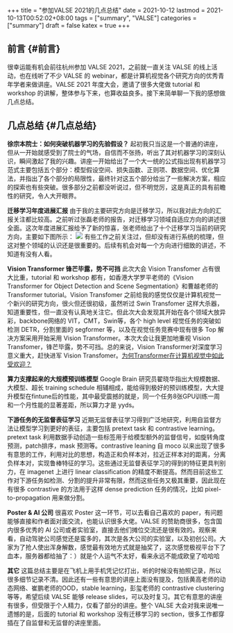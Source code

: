+++
title = "参加VALSE 2021的几点总结"
date = 2021-10-12
lastmod = 2021-10-13T00:52:02+08:00
tags = ["summary", "VALSE"]
categories = ["summary"]
draft = false
katex = true
+++

## 前言 {#前言}

很幸运能有机会前往杭州参加 VALSE 2021，之前就一直关注 VALSE 的线上活动，也在线听了不少 VALSE 的 webinar，都是计算机视觉各个研究方向的优秀青年学者来做讲座。VALSE 2021 年度大会，邀请了很多大佬做 tutorial 和 workshop 的讲解，整体参与下来，也算收益良多。接下来简单聊一下我的感想做几点总结。


## 几点总结 {#几点总结}

****徐宗本院士：如何突破机器学习的先验假设？**** 起初我只当这是一个普通的讲座，但从一开始就感受到了院士的气场，自信而不张扬，听出了其对机器学习的深刻认识，瞬间激起了我的兴趣。讲座一开始给出了一个大一统的公式指出现有机器学习范式主要包括五个部分：模型假设空间、损失函数、正则项、数据空间、优化算法，并指出了各个部分的局限性，最终针对这五个部分给出了一些解决方案，相应的探索也有些突破。很多部分之前都没听说过，但不明觉厉，这是真正的具有前瞻性的研究，令人大开眼界。

****迁移学习年度进展汇报**** 由于我的主要研究方向是迁移学习，所以我对此方向的汇报关注都比较高。之前听过张磊老师的报告，对迁移学习领域自适应方向的讲述很全面。这次年度进展汇报给予了新的惊喜，张老师给出了十个迁移学习当前的研究方向，主要如下图所示：
![](/ox-hugo/pngpaste_clipboard_file_20211013000524.png)
有些工作之前关注过，但却没有进行系统的梳理，但这对整个领域的认识还是很重要的。后续有机会对每一个方向进行细致的讲述，不知道有没有人看。

****Vision Transformer 锋芒毕露，势不可挡**** 此次大会 Vision Transfomer 占有很大比重，tutorial 和 workshop 都有，如香港大学罗平老师的《Vision Transformer for Object Detection and Scene Segmentation》和曹越老师的 Transformer tutorial。Vision Transfomer 之前给我的感觉仅仅是计算机视觉一个新兴的研究方向，很火但还很初级，虽然听过 Swin Transfomer 这样大杀器，知道重要性，但一直没有认真地关注它。但此次大会发现其开始在各个领域大放异彩，backbone网络的 VIT，CMT，Swin等，各个 high level 视觉任务的突破如检测 DETR，分割里面的 segformer 等，以及在视觉任务竞赛中现有很多 Top 解决方案采用开始采用 Vision Transformer。本次大会让我更加地重视 Vision Transfomer，锋芒毕露，势不可挡。总的来说，Vision Transformer对深度学习意义重大，赶快进军 Vision Transfomer。[为何Transformer在计算机视觉中如此受欢迎？](https://www.msra.cn/zh-cn/news/features/cv-transformer)

****算力支撑起来的大规模预训练模型**** Google Brain 研究员翟晓华指出大规模数据、大模型、超长 training schedule 相辅相成，能给得到极好的预训练模型，大大提升模型在fintune后的性能，其中最受震撼的就是，同一个任务8张GPU训练一周和一个月性能的显著差距，所以算力才是 yyds。

****下游任务的无监督表征学习**** 近期无监督表征学习得到广泛地研究，利用自监督方法让模型学习到更好的表征，主要包括 pretext task 和 contrastive learning。pretext task 利用数据手动创造一些标签用于给模型额外的监督信号，如旋转角度预测，patch排序，mask 预测等。contrastive leaning 自 moco 以来出现了很多有意思的工作，利用对比的思想，构造正和负样本对，拉近正样本对的距离，分离负样本对，实现鲁棒特征的学习。这些通过无监督表征学习的得到的特征更具判别力，在 imagenet 上进行 linear classification 的精度不断提高。然而目前这些工作对下游任务如检测、分割的提升非常有限，然而这些任务又极其重要，因此现在有很多 contrastive 的方法用于这样 dense prediction 任务的情况，比如 pixel-to-propagation 用来做分割。

****Poster & AI 公司**** 很喜欢 Poster 这一环节，可以去看自己喜欢的 paper，有问题能够直接和作者面对面交流，也能认识很多大佬。VALSE 的赞助商很多，包含国内很多优秀的 AI 公司或者实验室，直接去他们摊位交流还是很有效的。观察来看，自动驾驶公司感觉还是蛮多的，其次是各大公司的实验室，以及初创公司。大家为了抢人使出浑身解数，感觉最有效地方式就是抽奖了，这次感觉极视平台下了血本，服务器都给抽了：）就是个人运气不太好，看来永远不能成欧皇了哈哈哈

****其它**** 这篇总结主要是在飞机上用手机凭记忆打出，听的时候没有拍照记录，所以很多细节记录不清。因此还有一些有意思的讲座上面没有提及，包括黄高老师的动态网络、崔鹏老师的OOD，stable learning，彭玺老师的 contrastive clustering 等等，希望后续 VALSE 能够 release slides，可以及时复习。其它有意思的讲座有很多，但受限于个人精力，仅看了部分的讲座。整个 VALSE 大会对我来说唯一遗憾的是，后面的 tutorial 和 workshop 没有迁移学习的 section，很多工作都穿插在了自监督和无监督的讲座里面。
